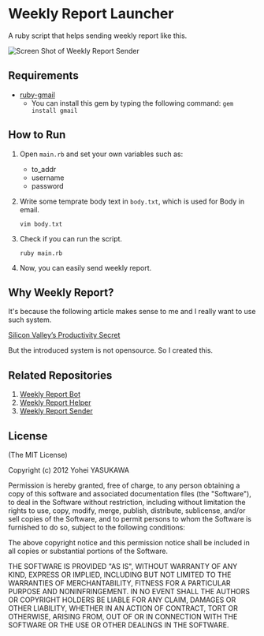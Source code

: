 # Weekly Report Launcher

A ruby script that helps sending weekly report like this.

![Screen Shot of Weekly Report Sender](http://dl.dropbox.com/u/2819285/wrs_ss.png)

## Requirements

- [ruby-gmail](http://dcparker.github.com/ruby-gmail/)
  - You can install this gem by typing the following command:
    `gem install gmail`

## How to Run

1. Open `main.rb` and set your own variables such as:

   - to_addr
   - username
   - password

2. Write some temprate body text in `body.txt`, which is used for Body in email.

   `vim body.txt`
   
3. Check if you can run the script.

   `ruby main.rb`

4. Now, you can easily send weekly report.

## Why Weekly Report?

It's because the following article makes sense to me and I really want to use such system.

[Silicon Valley’s Productivity Secret](http://blog.idonethis.com/post/16736314554/silicon-valleys-productivity-secret)

But the introduced system is not opensource. So I created this.

## Related Repositories

1. [Weekly Report Bot](https://github.com/yasslab/weekly_report_bot)
2. [Weekly Report Helper](https://github.com/yasslab/weekly_report_helper)
3. [Weekly Report Sender](https://github.com/yasslab/weekly_report_sender)

## License

(The MIT License)

Copyright (c) 2012 Yohei YASUKAWA

Permission is hereby granted, free of charge, to any person obtaining a copy of this software and associated documentation files (the "Software"), to deal in the Software without restriction, including without limitation the rights to use, copy, modify, merge, publish, distribute, sublicense, and/or sell copies of the Software, and to permit persons to whom the Software is furnished to do so, subject to the following conditions:

The above copyright notice and this permission notice shall be included in all copies or substantial portions of the Software.

THE SOFTWARE IS PROVIDED "AS IS", WITHOUT WARRANTY OF ANY KIND, EXPRESS OR IMPLIED, INCLUDING BUT NOT LIMITED TO THE WARRANTIES OF MERCHANTABILITY, FITNESS FOR A PARTICULAR PURPOSE AND NONINFRINGEMENT. IN NO EVENT SHALL THE AUTHORS OR COPYRIGHT HOLDERS BE LIABLE FOR ANY CLAIM, DAMAGES OR OTHER LIABILITY, WHETHER IN AN ACTION OF CONTRACT, TORT OR OTHERWISE, ARISING FROM, OUT OF OR IN CONNECTION WITH THE SOFTWARE OR THE USE OR OTHER DEALINGS IN THE SOFTWARE.


